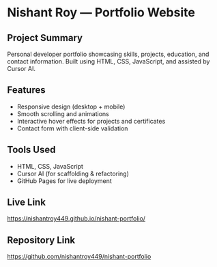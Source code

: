 # Nishant Roy — Portfolio Website

## Project Summary
Personal developer portfolio showcasing skills, projects, education, and contact information. Built using HTML, CSS, JavaScript, and assisted by Cursor AI.

## Features
- Responsive design (desktop + mobile)
- Smooth scrolling and animations
- Interactive hover effects for projects and certificates
- Contact form with client-side validation

## Tools Used
- HTML, CSS, JavaScript
- Cursor AI (for scaffolding & refactoring)
- GitHub Pages for live deployment

## Live Link
https://nishantroy449.github.io/nishant-portfolio/

## Repository Link
https://github.com/nishantroy449/nishant-portfolio
